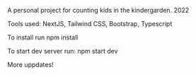 A personal project for counting kids in the kindergarden. 2022

Tools used: NextJS, Tailwind CSS, Bootstrap, Typescript

To install run npm install

To start dev server run: npm start dev

More uppdates!
